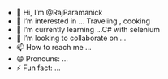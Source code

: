 - 👋 Hi, I’m @RajParamanick
- 👀 I’m interested in ... Traveling , cooking
- 🌱 I’m currently learning ...C# with selenium 
- 💞️ I’m looking to collaborate on ...
- 📫 How to reach me ...
- 😄 Pronouns: ...
- ⚡ Fun fact: ...

<!---
RajParamanick/RajParamanick is a ✨ special ✨ repository because its `README.md` (this file) appears on your GitHub profile.
You can click the Preview link to take a look at your changes.
--->
